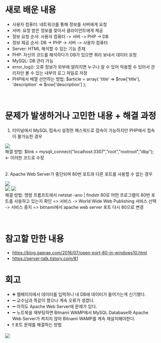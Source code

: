 # 새로 배운 내용
- 사용자 컴퓨터: 네트워크를 통해 정보를 서버에게 요청
- 서버: 요청 받은 정보를 찾아서 클라이언트에게 제공
　
- 정보 요청 순서: 
사용자 컴퓨터 -> 서버 -> PHP -> DB
　
- 정보 제공 순서: 
DB -> PHP -> 서버 -> 사용자 컴퓨터
　
- Server: HTML 해석할 수 있는 기능 존재
- PHP: 자신의 코드를 해석하다가 DB가 있으면 쿼리 보내서 데이터 요청
- MySQL: DB 관리 가능
　
- error_log(): 오류 정보가 외부에 알려지면 누구나 알 수 있어 악용할 수 있어서 관리자만 볼 수 있는 내부의 로그 파일로 저장
　
- PHP에서 배열 선언하는 방법: 
$article = array(
  'title' => $row['title'],
  'description' => $row['description']
);

　
　
 　
# 문제가 발생하거나 고민한 내용 + 해결 과정
1. 터미널에서 MySQL 접속시 설정한 패스워드로 접속이 가능하지만 PHP에서 접속이 불가능한 경우
<div>
  <img src="https://user-images.githubusercontent.com/53859836/93018402-81711880-f60a-11ea-8f18-b60d333612a5.png">
</div>
  해결 방법: $link = mysqli_connect("localhost:3307","root","rootroot","dbp"); <- 이러한 코드로 수정

　                                                                                                                                                                                     
2. Apache Web Server가 중단되며 80번 포트와 다른 포트를 사용할 수 없는 경우
<div>
  <img src="https://user-images.githubusercontent.com/53859836/93018410-9a79c980-f60a-11ea-9032-06f5071e5f0c.png">
</div>
<div>
  <img src="https://user-images.githubusercontent.com/53859836/93018412-9baaf680-f60a-11ea-8cf7-f1c4dd04ccb5.png">
  <img src="https://user-images.githubusercontent.com/53859836/93018411-9b126000-f60a-11ea-90c6-74f37dd01607.png">
</div>
해결 방법: 명령 프롬프트에서 netstat -ano | findstr 80로 어떤 프로그램이 80번 포트를 사용하고 있는지 확인 => 서비스 -> World Wide Web Publishing 서비스 선택 -> 서비스 중지 => bitnami에서 apache web server 포트 다시 80으로 변경

　
　
 　
# 참고할 만한 내용
- https://blog.gaerae.com/2016/07/open-port-80-in-windows10.html
- https://server-talk.tistory.com/81
　
　
 　
# 회고
- ➕ 웹페이지에서 데이터를 입력하니 내 DB에 데이터가 들어가는게 신기했다.
- ➖ 교수님과 똑같이 했으나 계속 오류가 생겼다.
- ➖ 아직도 Apache Web Server에 문제가 있다.
- ➖ 노트북을 재부팅하면 Bitnami WAMP에서 MySQL Database와 Apache Web Server가 켜지지 않아 Bitnami WAMP를 계속 재설치해야한다.
- ❗ 포트 문제를 해결하는 방법
<div>
  <img src="https://user-images.githubusercontent.com/53859836/93018922-7ae4a000-f60e-11ea-8fc0-82018a97d15b.png">
</div>
